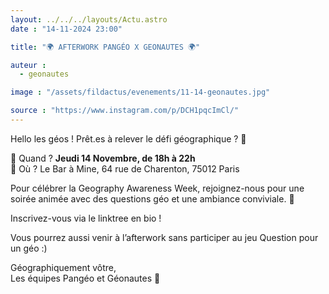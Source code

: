 ```yaml
---
layout: ../../../layouts/Actu.astro
date : "14-11-2024 23:00"

title: "🌍 AFTERWORK PANGÉO X GEONAUTES 🌍"

auteur :
  - geonautes

image : "/assets/fildactus/evenements/11-14-geonautes.jpg"

source : "https://www.instagram.com/p/DCH1pqcImCl/"
---
```


Hello les géos ! Prêt.es à relever le défi géographique ? 🌟

📅 Quand ? __Jeudi 14 Novembre, de 18h à 22h__  
📍 Où ? Le Bar à Mine, 64 rue de Charenton, 75012 Paris

Pour célébrer la Geography Awareness Week, rejoignez-nous pour une soirée animée avec des questions géo et une ambiance conviviale. 🍻

Inscrivez-vous via le linktree en bio !

Vous pourrez aussi venir à l’afterwork sans participer au jeu Question pour un géo :)

Géographiquement vôtre,  
Les équipes Pangéo et Géonautes 💚